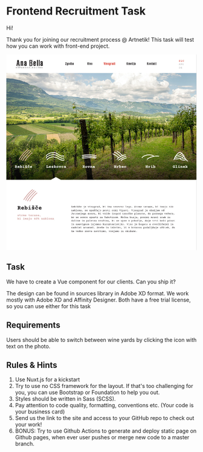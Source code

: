 # Frontend Recruitment Task

Hi!

Thank you for joining our recruitment process @ Artnetik! This task will test how you can work with front-end project.

![AnaBella](images/cover.jpg)

## Task

We have to create a Vue component for our clients. Can you ship it?

The design can be found in sources library in Adobe XD format.
We work mostly with Adobe XD and Affinity Designer. Both have a free trial license, so you can use either for this task

## Requirements

Users should be able to switch between wine yards by clicking the icon with text on the photo.

## Rules & Hints

1. Use Nuxt.js for a kickstart
2. Try to use no CSS framework for the layout. If that's too challenging for you, you can use Bootstrap or Foundation to help you out.
3. Styles should be written in Sass (SCSS).
4. Pay attention to code quality, formatting, conventions etc. (Your code is your business card)
5. Send us the link to the site and access to your GitHub repo to check out your work!
7. BONUS: Try to use Github Actions to generate and deploy static page on Github pages, when ever user pushes or merge new code to a master branch.
